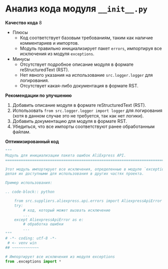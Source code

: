 # Анализ кода модуля `__init__.py`

**Качество кода**
8
- Плюсы
    - Код соответствует базовым требованиям, таким как наличие комментариев и импортов.
    - Модуль правильно инициализирует пакет `errors`, импортируя все исключения из модуля `exceptions`.
- Минусы
    - Отсутствует подробное описание модуля в формате reStructuredText (RST).
    - Нет явного указания на использование `src.logger.logger` для логирования.
    - Отсутствует какая-либо документация в формате RST.

**Рекомендации по улучшению**

1.  Добавить описание модуля в формате reStructuredText (RST).
2.  Использовать `from src.logger.logger import logger` для логирования (хотя в данном случае это не требуется, так как нет логики).
3.  Добавить документацию для модуля в формате RST.
4.  Убедиться, что все импорты соответствуют ранее обработанным файлам.

**Оптимизированный код**

```python
"""
Модуль для инициализации пакета ошибок AliExpress API.
=========================================================================================

Этот модуль импортирует все исключения, определенные в модуле `exceptions`,
делая их доступными для использования в других частях проекта.

Пример использования:

.. code-block:: python

    from src.suppliers.aliexpress.api.errors import AliexpressApiError
    try:
        # код, который может вызвать исключение
        ...
    except AliexpressApiError as e:
        # обработка ошибки
        ...
"""
# -*- coding: utf-8 -*-
 # <- venv win
## ~~~~~~~~~~~~

# Импортирует все исключения из модуля exceptions
from .exceptions import *
```